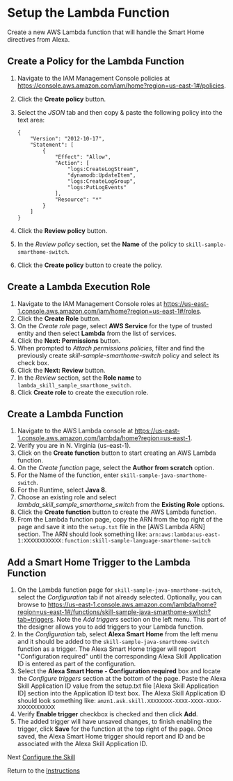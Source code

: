 # Setup the Lambda Function

Create a new AWS Lambda function that will handle the Smart Home directives from Alexa.

## Create a Policy for the Lambda Function

1. Navigate to the IAM Management Console policies at https://console.aws.amazon.com/iam/home?region=us-east-1#/policies.
2. Click the **Create policy** button.
3. Select the *JSON* tab and then copy & paste the following policy into the text area:

	```
	{
	    "Version": "2012-10-17",
	    "Statement": [
	        {
	            "Effect": "Allow",
	            "Action": [
	                "logs:CreateLogStream",
	                "dynamodb:UpdateItem",
	                "logs:CreateLogGroup",
	                "logs:PutLogEvents"
	            ],
	            "Resource": "*"
	        }
	    ]
	}
	```

4. Click the **Review policy** button.
5. In the *Review policy* section, set the **Name** of the policy to `skill-sample-smarthome-switch`.
6. Click the **Create policy** button to create the policy.

## Create a Lambda Execution Role

1. Navigate to the IAM Management Console roles at https://us-east-1.console.aws.amazon.com/iam/home?region=us-east-1#/roles.
2. Click the **Create Role** button.
3. On the *Create role* page, select **AWS Service** for the type of trusted entity and then select **Lambda** from the list of services.
4. Click the **Next: Permissions** button.
5. When prompted to *Attach permissions policies*, filter and find the previously create *skill-sample-smarthome-switch* policy and select its check box.
6. Click the **Next: Review** button.
7. In the *Review* section, set the **Role name** to `lambda_skill_sample_smarthome_switch`.
8. Click **Create role** to create the execution role. 

## Create a Lambda Function

1. Navigate to the AWS Lambda console at https://us-east-1.console.aws.amazon.com/lambda/home?region=us-east-1.
2. Verify you are in N. Virginia (us-east-1).
3. Click on the **Create function** button to start creating an AWS Lambda function.
4. On the *Create function* page, select the **Author from scratch** option.
5. For the Name of the function, enter `skill-sample-java-smarthome-switch`.
6. For the Runtime, select **Java 8**.
7. Choose an existing role and select *lambda\_skill\_sample\_smarthome\_switch* from the **Existing Role** options.
8. Click the **Create function** button to create the AWS Lambda function.
9. From the Lambda function page, copy the ARN from the top right of the page and save it into the `setup.txt` file in the [AWS Lambda ARN] section. The ARN should look something like: `arn:aws:lambda:us-east-1:XXXXXXXXXXXX:function:skill-sample-language-smarthome-switch`

## Add a Smart Home Trigger to the Lambda Function

1. On the Lambda function page for `skill-sample-java-smarthome-switch`, select the *Configuration* tab if not already selected. Optionally, you can browse to https://us-east-1.console.aws.amazon.com/lambda/home?region=us-east-1#/functions/skill-sample-java-smarthome-switch?tab=triggers. Note the *Add triggers* section on the left menu. This part of the designer allows you to add triggers to your Lambda function.
2. In the *Configuration* tab, select **Alexa Smart Home** from the left menu and it should be added to the `skill-sample-java-smarthome-switch` function as a trigger. The Alexa Smart Home trigger will report "Configuration required" until the corresponding Alexa Skill Application ID is entered as part of the configuration.
3. Select the **Alexa Smart Home - Configuration required** box and locate the *Configure triggers* section at the bottom of the page. Paste the Alexa Skill Application ID value from the setup.txt file [Alexa Skill Application ID] section into the Application ID text box. The Alexa Skill Application ID should look something like: `amzn1.ask.skill.XXXXXXXX-XXXX-XXXX-XXXX-XXXXXXXXXXXX`
4. Verify **Enable trigger** checkbox is checked and then click **Add**.
5. The added trigger will have unsaved changes, to finish enabling the trigger, click **Save** for the function at the top right of the page. Once saved, the Alexa Smart Home trigger should report and ID and be associated with the Alexa Skill Application ID.


Next [Configure the Skill](configure-the-skill.md)

Return to the [Instructions](README.md)